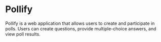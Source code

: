 # Pollify

Pollify is a web application that allows users to create and participate in polls. Users can create questions, provide multiple-choice answers, and view poll results.
